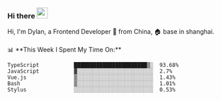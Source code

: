 ### Hi there <img src="https://media.giphy.com/media/hvRJCLFzcasrR4ia7z/giphy.gif" width="25px">

<!-- ![visitors](https://visitor-badge.glitch.me/badge?page_id=dislfyer.dislfyer) --!>

Hi, I'm Dylan, a Frontend Developer 🚀 from China, 🏠 base in shanghai.
<br/>
<br/>

📊 **This Week I Spent My Time On:**


<!--START_SECTION:waka-->

```text
TypeScript           ███████████████████████▒░  93.68%
JavaScript           ▓░░░░░░░░░░░░░░░░░░░░░░░░  2.7%
Vue.js               ▒░░░░░░░░░░░░░░░░░░░░░░░░  1.43%
Bash                 ▒░░░░░░░░░░░░░░░░░░░░░░░░  1.01%
Stylus               ░░░░░░░░░░░░░░░░░░░░░░░░░  0.53%
```

<!--END_SECTION:waka-->

<!--
**About Me:**
 -->
